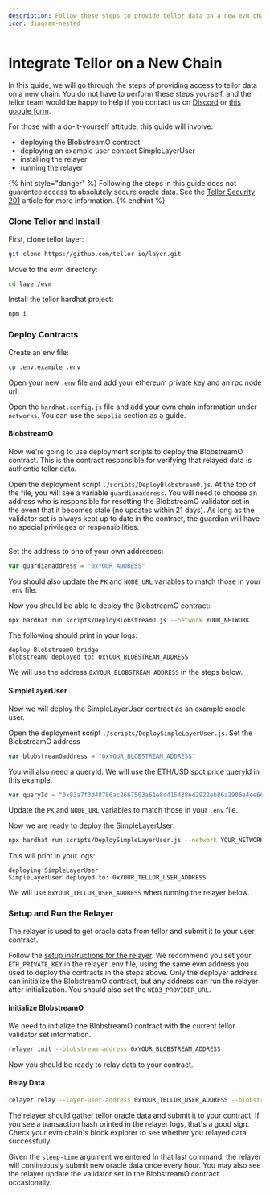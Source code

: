 ```yaml
---
description: Follow these steps to provide tellor data on a new evm chain
icon: diagram-nested
---
```


# Integrate Tellor on a New Chain

In this guide, we will go through the steps of providing access to tellor data on a new chain. You do not have to perform these steps yourself, and the tellor team would be happy to help if you contact us on [Discord](https://discord.com/invite/tellor) or [this google form](https://docs.google.com/forms/d/e/1FAIpQLSc5YEerq5y5_YBiQg7ZwDVw76o_1KmRmqXvzjeZlfshNKTvaQ/viewform).&#x20;

For those with a do-it-yourself attitude, this guide will involve:

* deploying the BlobstreamO contract
* deploying an example user contact SimpleLayerUser
* installing the relayer
* running the relayer

{% hint style="danger" %}
Following the steps in this guide does not guarantee access to absolutely secure oracle data. See the [Tellor Security 201](https://tellor.io/blog/layer-security-201/) article for more information.
{% endhint %}

### Clone Tellor and Install

First, clone tellor layer:

```bash
git clone https://github.com/tellor-io/layer.git
```

Move to the evm directory:

```bash
cd layer/evm
```

Install the tellor hardhat project:

```bash
npm i
```

### Deploy Contracts

Create an env file:

```bash
cp .env.example .env
```

Open your new `.env` file and add your ethereum private key and an rpc node url.

Open the `hardhat.config.js` file and add your evm chain information under `networks`. You can use the `sepolia` section as a guide.

#### BlobstreamO

Now we're going to use deployment scripts to deploy the BlobstreamO contract. This is the contract responsible for verifying that relayed data is authentic tellor data.

Open the deployment script `./scripts/DeployBlobstreamO.js`. At the top of the file, you will see a variable `guardianaddress`. You will need to choose an address who is responsible for resetting the BlobstreamO validator set in the event that it becomes stale (no updates within 21 days). As long as the validator set is always kept up to date in the contract, the guardian will have no special privileges or responsibilities.

\
Set the address to one of your own addresses:

```js
var guardianaddress = "0xYOUR_ADDRESS"
```

You should also update the `PK` and `NODE_URL` variables to match those in your `.env` file.

Now you should be able to deploy the BlobstreamO contract:

```bash
npx hardhat run scripts/DeployBlobstreamO.js --network YOUR_NETWORK
```

The following should print in your logs:

```
deploy BlobstreamO bridge
BlobstreamO deployed to: 0xYOUR_BLOBSTREAM_ADDRESS
```

We will use the address `0xYOUR_BLOBSTREAM_ADDRESS` in the steps below.

#### SimpleLayerUser

Now we will deploy the SimpleLayerUser contract as an example oracle user.

Open the deployment script `./scripts/DeploySimpleLayerUser.js`. Set the BlobstreamO address

```js
var blobstreamOaddress = "0xYOUR_BLOBSTREAM_ADDRESS"
```

You will also need a queryId. We will use the ETH/USD spot price queryId in this example.

```js
var queryId = "0x83a7f3d48786ac2667503a61e8c415438ed2922eb86a2906e4ee66d9a2ce4992"
```

Update the `PK` and `NODE_URL` variables to match those in your `.env` file.

Now we are ready to deploy the SimpleLayerUser:

```bash
npx hardhat run scripts/DeploySimpleLayerUser.js --network YOUR_NETWORK
```

This will print in your logs:

```
deploying SimpleLayerUser
SimpleLayerUser deployed to: 0xYOUR_TELLOR_USER_ADDRESS
```

We will use `0xYOUR_TELLOR_USER_ADDRESS` when running the relayer below.

### Setup and Run the Relayer

The relayer is used to get oracle data from tellor and submit it to your user contract.

Follow the [setup instructions for the relayer](https://docs.tellor.io/layer-docs/using-tellor-data/relay-data-to-evm-chains). We recommend you set your `ETH_PRIVATE_KEY` in the relayer .env file, using the same evm address you used to deploy the contracts in the steps above. Only the deployer address can initialize the BlobstreamO contract, but any address can run the relayer after initialization. You should also set the `WEB3_PROVIDER_URL`.

#### Initialize BlobstreamO

We need to initialize the BlobstreamO contract with the current tellor validator set information.

```bash
relayer init --blobstream-address 0xYOUR_BLOBSTREAM_ADDRESS
```

Now you should be ready to relay data to your contract.

#### Relay Data

```bash
relayer relay --layer-user-address 0xYOUR_TELLOR_USER_ADDRESS --blobstream-address 0xYOUR_BLOBSTREAM_ADDRESS --contract-type SimpleLayerUser --sleep-time 3600
```

The relayer should gather tellor oracle data and submit it to your contract. If you see a transaction hash printed in the relayer logs, that's a good sign. Check your evm chain's block explorer to see whether you relayed data successfully.

Given the `sleep-time` argument we entered in that last command, the relayer will continuously submit new oracle data once every hour. You may also see the relayer update the validator set in the BlobstreamO contract occasionally.
